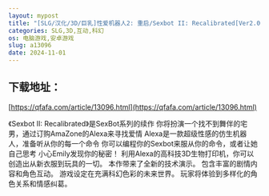 ```yaml
---
layout: mypost
title: "[SLG/汉化/3D/巨乳]性爱机器人2: 重启/Sexbot II: Recalibrated[Ver2.00 Beta2][PC+安卓/1.3G]"
categories: SLG,3D,互动,科幻
os: 电脑游戏,安卓游戏
slug: a13096
date: 2024-11-01
---
```


## 下载地址：

[https://qfafa.com/article/13096.html](https://qfafa.com/article/13096.html)

《Sexbot II: Recalibrated》是SexBot系列的续作
你将扮演一个找不到舞伴的宅男，通过订购AmaZone的Alexa来寻找爱情
Alexa是一款超级性感的仿生机器人，准备听从你的每一个命令
你可以编程你的Sexbot来服从你的命令，或者让她自己思考
小心Emily发现你的秘密！
利用Alexa的高科技3D生物打印机，你可以创造出从新衣服到玩具的一切。
本作带来了全新的技术演示。
包含丰富的剧情内容和角色互动。
游戏设定在充满科幻色彩的未来世界。
玩家将体验到多样化的角色关系和情感纠葛。